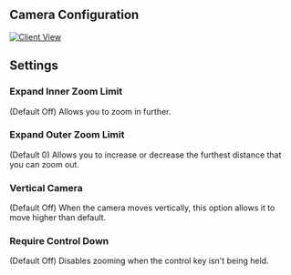 ## Camera Configuration

[![Client View](https://thumbs.gfycat.com/RipeCraftyBison-size_restricted.gif)](https://gfycat.com/RipeCraftyBison)

## Settings
### Expand Inner Zoom Limit
(Default Off) Allows you to zoom in further.

### Expand Outer Zoom Limit
(Default 0) Allows you to increase or decrease the furthest distance that you can zoom out.

### Vertical Camera
(Default Off) When the camera moves vertically, this option allows it to move higher than default.

### Require Control Down
(Default Off) Disables zooming when the control key isn't being held.